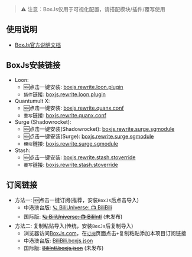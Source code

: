 > ⚠️ 注意：BoxJs仅用于可视化配置，请搭配模块/插件/覆写使用

## 使用说明
* [BoxJs官方说明文档](https://chavyleung.gitbook.io/boxjs/)

## BoxJs安装链接
* Loon: 
  * 🆕点击一键安装: [boxjs.rewrite.loon.plugin](https://api.boxjs.app/loon-install "🧰 BoxJs") 
  * `插件`链接: [boxjs.rewrite.loon.plugin](https://github.com/chavyleung/scripts/raw/master/box/rewrite/boxjs.rewrite.loon.plugin "🧰 BoxJs")
* Quantumult X: 
  * 🆕点击一键安装: [boxjs.rewrite.quanx.conf](https://api.boxjs.app/quanx-install "🧰 BoxJs")
  * `重写`链接: [boxjs.rewrite.quanx.conf](https://github.com/chavyleung/scripts/raw/master/box/rewrite/boxjs.rewrite.quanx.conf "🧰 BoxJs")
* Surge (Shadowrocket): 
  * 🆕点击一键安装(Shadowrocket): [boxjs.rewrite.surge.sgmodule](http://api.boxjs.app/shadowrocket-install "🧰 BoxJs")
  * 🆕点击一键安装(Surge): [boxjs.rewrite.surge.sgmodule](https://api.boxjs.app/surge-install "🧰 BoxJs")
  * `模块`链接: [boxjs.rewrite.surge.sgmodule](https://github.com/chavyleung/scripts/raw/master/box/rewrite/boxjs.rewrite.surge.sgmodule "🧰 BoxJs")
* Stash: 
  * 🆕点击一键安装: [boxjs.rewrite.stash.stoverride](https://link.stash.ws/install-override/github.com/chavyleung/scripts/raw/master/box/rewrite/boxjs.rewrite.stash.stoverride "🧰 BoxJs")
  * `覆写`链接: [boxjs.rewrite.stash.stoverride](https://github.com/chavyleung/scripts/raw/master/box/rewrite/boxjs.rewrite.stash.stoverride "🧰 BoxJs")

## 订阅链接
* 方法一: 🆕点击一键订阅(推荐，安装`BoxJs`后点击导入)
  * 中港澳台版: [🪐 BiliUniverse: 📺 BiliBili](http://boxjs.com/#/sub/add/https%3A%2F%2Fgithub.com%2FBiliUniverse%2FBoxJs%2Fraw%2Fmain%2FBiliBili.boxjs.json "🪐 BiliUniverse: 📺 BiliBili")
  * 国际版: ~~[🪐 BiliUniverse: 📺 BiliIntl](http://boxjs.com/#/sub/add/https%3A%2F%2Fgithub.com%2FBiliUniverse%2FBoxJs%2Fraw%2Fmain%2FBiliBili.boxjs.json "🪐 BiliUniverse: 📺 BiliIntl")~~ (未发布)
* 方法二: 复制粘贴导入(传统，安装`BoxJs`后复制导入)
  * 浏览器访问[BoxJs.com](http://boxjs.com)，在[`订阅`](http://boxjs.com/#/sub)页面点击`+`复制粘贴添加本项目订阅链接
  * 中港澳台版: [BiliBili.boxjs.json](https://github.com/BiliUniverse/BoxJs/raw/main/BiliBili.boxjs.json "🪐 BiliUniverse: 📺 BiliBili")
  * 国际版: ~~[BiliIntl.boxjs.json](https://github.com/BiliUniverse/BoxJs/raw/main/BiliIntl.boxjs.json "🪐 BiliUniverse: 📺 BiliIntl")~~ (未发布)
